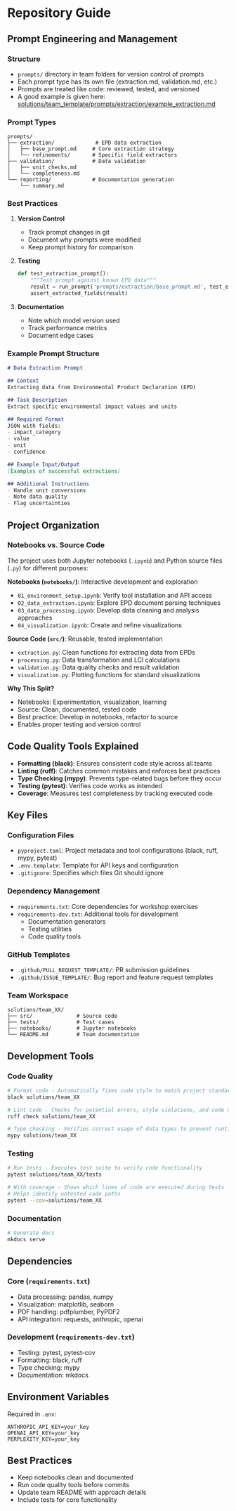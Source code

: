 # Repository Guide

## Prompt Engineering and Management

### Structure
- `prompts/` directory in team folders for version control of prompts
- Each prompt type has its own file (extraction.md, validation.md, etc.)
- Prompts are treated like code: reviewed, tested, and versioned
- A good example is given here: [solutions/team_template/prompts/extraction/example_extraction.md](./solutions/team_template/prompts/extraction/example_extraction.md)

### Prompt Types
```
prompts/
├── extraction/             # EPD data extraction
│   ├── base_prompt.md     # Core extraction strategy
│   └── refinements/       # Specific field extractors
├── validation/            # Data validation
│   ├── unit_checks.md    
│   └── completeness.md
└── reporting/             # Documentation generation
    └── summary.md
```

### Best Practices
1. **Version Control**
   - Track prompt changes in git
   - Document why prompts were modified
   - Keep prompt history for comparison

2. **Testing**
   ```python
   def test_extraction_prompt():
       """Test prompt against known EPD data"""
       result = run_prompt('prompts/extraction/base_prompt.md', test_epd)
       assert_extracted_fields(result)
   ```

3. **Documentation**
   - Note which model version used
   - Track performance metrics
   - Document edge cases

### Example Prompt Structure
```markdown
# Data Extraction Prompt

## Context
Extracting data from Environmental Product Declaration (EPD)

## Task Description
Extract specific environmental impact values and units

## Required Format
JSON with fields:
- impact_category
- value
- unit
- confidence

## Example Input/Output
[Examples of successful extractions]

## Additional Instructions
- Handle unit conversions
- Note data quality
- Flag uncertainties
```

## Project Organization

### Notebooks vs. Source Code

The project uses both Jupyter notebooks (`.ipynb`) and Python source files (`.py`) for different purposes:

**Notebooks (`notebooks/`)**: Interactive development and exploration
- `01_environment_setup.ipynb`: Verify tool installation and API access
- `02_data_extraction.ipynb`: Explore EPD document parsing techniques
- `03_data_processing.ipynb`: Develop data cleaning and analysis approaches
- `04_visualization.ipynb`: Create and refine visualizations

**Source Code (`src/`)**: Reusable, tested implementation
- `extraction.py`: Clean functions for extracting data from EPDs
- `processing.py`: Data transformation and LCI calculations
- `validation.py`: Data quality checks and result validation
- `visualization.py`: Plotting functions for standard visualizations

**Why This Split?**
- Notebooks: Experimentation, visualization, learning
- Source: Clean, documented, tested code
- Best practice: Develop in notebooks, refactor to source
- Enables proper testing and version control

## Code Quality Tools Explained

- **Formatting (black)**: Ensures consistent code style across all teams
- **Linting (ruff)**: Catches common mistakes and enforces best practices
- **Type Checking (mypy)**: Prevents type-related bugs before they occur
- **Testing (pytest)**: Verifies code works as intended
- **Coverage**: Measures test completeness by tracking executed code

## Key Files

### Configuration Files
- `pyproject.toml`: Project metadata and tool configurations (black, ruff, mypy, pytest)
- `.env.template`: Template for API keys and configuration
- `.gitignore`: Specifies which files Git should ignore

### Dependency Management
- `requirements.txt`: Core dependencies for workshop exercises
- `requirements-dev.txt`: Additional tools for development
  - Documentation generators
  - Testing utilities
  - Code quality tools

### GitHub Templates
- `.github/PULL_REQUEST_TEMPLATE/`: PR submission guidelines
- `.github/ISSUE_TEMPLATE/`: Bug report and feature request templates

### Team Workspace
```
solutions/team_XX/
├── src/              # Source code
├── tests/            # Test cases
├── notebooks/        # Jupyter notebooks
└── README.md         # Team documentation
```

## Development Tools

### Code Quality
```bash
# Format code - Automatically fixes code style to match project standards
black solutions/team_XX

# Lint code - Checks for potential errors, style violations, and code smells
ruff check solutions/team_XX

# Type checking - Verifies correct usage of data types to prevent runtime errors
mypy solutions/team_XX
```

### Testing
```bash
# Run tests - Executes test suite to verify code functionality
pytest solutions/team_XX/tests

# With coverage - Shows which lines of code are executed during tests
# Helps identify untested code paths
pytest --cov=solutions/team_XX
```

### Documentation
```bash
# Generate docs
mkdocs serve
```

## Dependencies

### Core (`requirements.txt`)
- Data processing: pandas, numpy
- Visualization: matplotlib, seaborn
- PDF handling: pdfplumber, PyPDF2
- API integration: requests, anthropic, openai

### Development (`requirements-dev.txt`)
- Testing: pytest, pytest-cov
- Formatting: black, ruff
- Type checking: mypy
- Documentation: mkdocs

## Environment Variables
Required in `.env`:
```
ANTHROPIC_API_KEY=your_key
OPENAI_API_KEY=your_key
PERPLEXITY_KEY=your_key
```

## Best Practices
- Keep notebooks clean and documented
- Run code quality tools before commits
- Update team README with approach details
- Include tests for core functionality